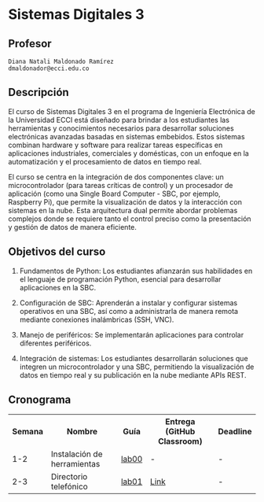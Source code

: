 # Sistemas Digitales 3

## Profesor
```
Diana Natali Maldonado Ramírez
dmaldonador@ecci.edu.co
```

## Descripción

El curso de Sistemas Digitales 3 en el programa de Ingeniería Electrónica de la Universidad ECCI está diseñado para brindar a los estudiantes las herramientas y conocimientos necesarios para desarrollar soluciones electrónicas avanzadas basadas en sistemas embebidos. Estos sistemas combinan hardware y software para realizar tareas específicas en aplicaciones industriales, comerciales y domésticas, con un enfoque en la automatización y el procesamiento de datos en tiempo real.

El curso se centra en la integración de dos componentes clave: un microcontrolador (para tareas críticas de control) y un procesador de aplicación (como una Single Board Computer - SBC, por ejemplo, Raspberry Pi), que permite la visualización de datos y la interacción con sistemas en la nube. Esta arquitectura dual permite abordar problemas complejos donde se requiere tanto el control preciso como la presentación y gestión de datos de manera eficiente.

## Objetivos del curso

1. Fundamentos de Python: Los estudiantes afianzarán sus habilidades en el lenguaje de programación Python, esencial para desarrollar aplicaciones en la SBC.

2. Configuración de SBC: Aprenderán a instalar y configurar sistemas operativos en una SBC, así como a administrarla de manera remota mediante conexiones inalámbricas (SSH, VNC).

3. Manejo de periféricos: Se implementarán aplicaciones para controlar diferentes periféricos.

4. Integración de sistemas: Los estudiantes desarrollarán soluciones que integren un microcontrolador y una SBC, permitiendo la visualización de datos en tiempo real y su publicación en la nube mediante APIs REST.

## Cronograma

<table>
  <tr>
    <th>Semana</th>
    <th>Nombre</th>
    <th>Guía</th>
    <th>Entrega (GitHub Classroom)</th>
    <th>Deadline</th>
  </tr>
  <tr>
    <td>1-2</td>
    <td>Instalación de herramientas</td>
    <td><a href="/labs/00_lab00/README.md">lab00</a></td>
    <td>-</td>
    <td>-</td>
  </tr>
  <tr>
    <td>2-3</td>
    <td>Directorio telefónico</td>
    <td><a href="/labs/01_lab01/README.md">lab01</a></td>
    <td><a href= "https://classroom.github.com/a/tJuprggg">Link</a></td>
    <td>-</td>
  </tr>
</table>